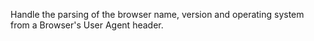 Handle the parsing of the browser name, version and operating system from a Browser's User Agent header.